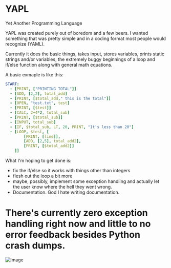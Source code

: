 # YAPL
Yet Another Programming Language

YAPL was created purely out of boredom and a few beers. I wanted something that was pretty simple and in a coding format most people would recognize (YAML).

Currently it does the basic things, takes input, stores variables, prints static strings and/or variables, the extremely buggy beginnings of a loop and if/else function along with general math equations.

A basic exmaple is like this:
```yaml
START:
  - [PRINT, ["PRINTING TOTAL"]]
  - [ADD, [2,2], total_add]
  - [PRINT, [$total_add," this is the total"]]
  - [OPEN, "test.txt", test]
  - [PRINT, [$test]]
  - [CALC, 2+4*2, total_sub]
  - [PRINT, [$total_sub]]
  - [INPUT, total_sub]
  - [IF, $total_sub, LT, 20, PRINT, "It's less than 20"]
  - [LOOP, $test, [
        [PRINT, [line]],
        [ADD, [2,5], total_add2],
        [PRINT, [$total_add2]]
    ]]
```

What I'm hoping to get done is:
* fix the if/else so it works with things other than integers
* flesh out the loop a bit more
* maybe, possibly, implement some exception handling and actually let the user know where the hell they went wrong.
* Documentation. God I hate writing documentation.

# There's currently zero exception handling right now and little to no error feedback besides Python crash dumps.
![image](https://github.com/Beheadedstraw/YAPL/assets/5951719/64fec37c-4ccc-440a-b1d5-f0f92c416f1d)

